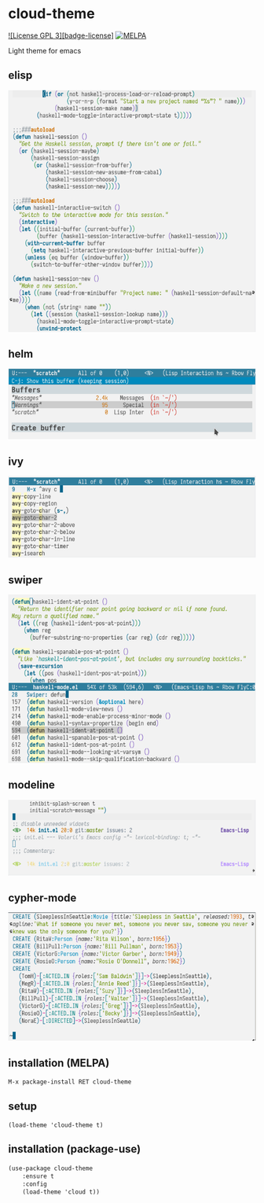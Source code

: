 cloud-theme
===========

[![License GPL 3][badge-license]](https://github.com/vallyscode/cloud-theme/blob/master/LICENSE)
[![MELPA](https://melpa.org/packages/cloud-theme-badge.svg)](https://melpa.org/#/cloud-theme)

Light theme for emacs

## elisp

![Screenshot](elisp.png)

## helm

![Helm](helm.png)

## ivy

![ivy](ivy.png)

## swiper

![swiper](swiper.png)

## modeline

![modeline](modeline.png)

## cypher-mode

![cypher-mode](cypher-mode.png)

## installation (MELPA)

    M-x package-install RET cloud-theme

## setup

    (load-theme 'cloud-theme t)

## installation (package-use)

    (use-package cloud-theme
        :ensure t
        :config
        (load-theme 'cloud t))
